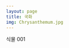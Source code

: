 ```yaml
---
layout: page
title: 국화
img: Chrysanthemum.jpg
---
```


<div class="area-summary" markdown="1">
식물 001
</div>
